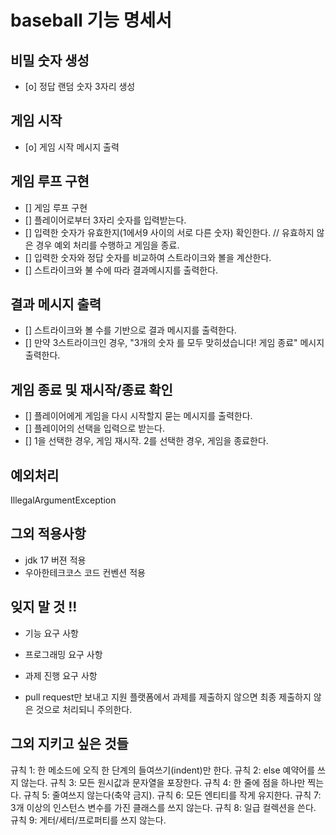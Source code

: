# baseball 기능 명세서

## 비밀 숫자 생성

- [o] 정답 랜덤 숫자 3자리 생성

## 게임 시작

- [o] 게임 시작 메시지 출력

## 게임 루프 구현

- [] 게임 루프 구현
- [] 플레이어로부터 3자리 숫자를 입력받는다.
- [] 입력한 숫자가 유효한지(1에서9 사이의 서로 다른 숫자) 확인한다. // 유효하지 않은 경우 예외 처리를 수행하고 게임을 종료.
- [] 입력한 숫자와 정답 숫자를 비교하여 스트라이크와 볼을 계산한다.
- [] 스트라이크와 불 수에 따라 결과메시지를 출력한다.

## 결과 메시지 출력

- [] 스트라이크와 볼 수를 기반으로 결과 메시지를 출력한다.
- [] 만약 3스트라이크인 경우, "3개의 숫자 를 모두 맞히셨습니다! 게임 종료" 메시지 출력한다.

## 게임 종료 및 재시작/종료 확인

- [] 플레이어에게 게임을 다시 시작할지 묻는 메시지를 출력한다.
- [] 플레이어의 선택을 입력으로 받는다.
- [] 1을 선택한 경우, 게임 재시작. 2를 선택한 경우, 게임을 종료한다.

## 예외처리

IllegalArgumentException

## 그외 적용사항

- jdk 17 버젼 적용
- 우아한테크코스 코드 컨벤션 적용

## 잊지 말 것 !!

- 기능 요구 사항
- 프로그래밍 요구 사항
- 과제 진행 요구 사항

- pull request만 보내고 지원 플랫폼에서 과제를 제출하지 않으면 최종 제출하지 않은 것으로 처리되니 주의한다.

## 그외 지키고 싶은 것들

규칙 1: 한 메소드에 오직 한 단계의 들여쓰기(indent)만 한다.
규칙 2: else 예약어를 쓰지 않는다.
규칙 3: 모든 원시값과 문자열을 포장한다.
규칙 4: 한 줄에 점을 하나만 찍는다.
규칙 5: 줄여쓰지 않는다(축약 금지).
규칙 6: 모든 엔티티를 작게 유지한다.
규칙 7: 3개 이상의 인스턴스 변수를 가진 클래스를 쓰지 않는다.
규칙 8: 일급 컬렉션을 쓴다.
규칙 9: 게터/세터/프로퍼티를 쓰지 않는다.
